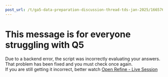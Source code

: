 ```yaml
---
post_url: /t/ga5-data-preparation-discussion-thread-tds-jan-2025/166576/41
---
```

This message is for everyone struggling with Q5
===============================================

Due to a backend error, the script was incorrectly evaluating your answers. That problem has been fixed and you must check once again.  
If you are still getting it incorrect, better watch [Open Refine - Live Session](https://drive.google.com/file/d/1iTygvMAQdNY9O09An0LZMyt2sFZufcLl/view?usp=sharing&t=4431)